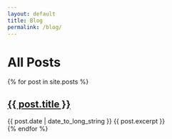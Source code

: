 ```yaml
---
layout: default
title: Blog
permalink: /blog/
---
```


# All Posts

{% for post in site.posts %}

  <article>
    <h2><a href="{{ post.url | relative_url }}">{{ post.title }}</a></h2>
    <time datetime="{{ post.date | date: "%Y-%m-%d" }}">{{ post.date | date_to_long_string }}</time>
    {{ post.excerpt }}
  </article>
{% endfor %}
